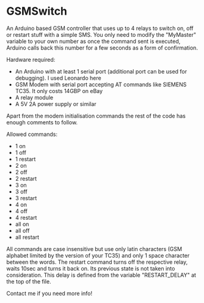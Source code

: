 # GSMSwitch
An Arduino based GSM controller that uses up to 4 relays to switch on, off or restart stuff with a simple SMS.
You only need to modify the "MyMaster" variable to your own number as once the command sent is executed, Arduino calls back this number for a few seconds as a form of confirmation.

Hardware required:
- An Arduino with at least 1 serial port (additional port can be used for debugging). I used Leonardo here
- GSM Modem with serial port accepting AT commands like SIEMENS TC35. It only costs 14GBP on eBay
- A relay module
- A 5V 2A power supply or similar

Apart from the modem initialisation commands the rest of the code has enough comments to follow.

Allowed commands:
- 1 on
- 1 off
- 1 restart
- 2 on
- 2 off
- 2 restart
- 3 on
- 3 off
- 3 restart
- 4 on
- 4 off
- 4 restart
- all on
- all off
- all restart

All commands are case insensitive but use only latin characters (GSM alphabet limited by the version of your TC35) and only 1 space character between the words.
The restart command turns off the respective relay, waits 10sec and turns it back on. Its previous state is not taken into consideration. This delay is defined from the variable "RESTART_DELAY" at the top of the file.

Contact me if you need more info!

